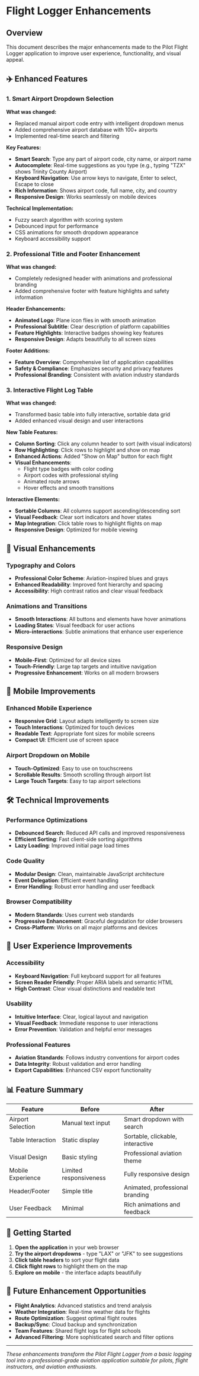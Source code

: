 # Flight Logger Enhancements

## Overview
This document describes the major enhancements made to the Pilot Flight Logger application to improve user experience, functionality, and visual appeal.

## ✈️ Enhanced Features

### 1. Smart Airport Dropdown Selection
**What was changed:**
- Replaced manual airport code entry with intelligent dropdown menus
- Added comprehensive airport database with 100+ airports
- Implemented real-time search and filtering

**Key Features:**
- **Smart Search**: Type any part of airport code, city name, or airport name
- **Autocomplete**: Real-time suggestions as you type (e.g., typing "TZX" shows Trinity County Airport)
- **Keyboard Navigation**: Use arrow keys to navigate, Enter to select, Escape to close
- **Rich Information**: Shows airport code, full name, city, and country
- **Responsive Design**: Works seamlessly on mobile devices

**Technical Implementation:**
- Fuzzy search algorithm with scoring system
- Debounced input for performance
- CSS animations for smooth dropdown appearance
- Keyboard accessibility support

### 2. Professional Title and Footer Enhancement
**What was changed:**
- Completely redesigned header with animations and professional branding
- Added comprehensive footer with feature highlights and safety information

**Header Enhancements:**
- **Animated Logo**: Plane icon flies in with smooth animation
- **Professional Subtitle**: Clear description of platform capabilities
- **Feature Highlights**: Interactive badges showing key features
- **Responsive Design**: Adapts beautifully to all screen sizes

**Footer Additions:**
- **Feature Overview**: Comprehensive list of application capabilities
- **Safety & Compliance**: Emphasizes security and privacy features
- **Professional Branding**: Consistent with aviation industry standards

### 3. Interactive Flight Log Table
**What was changed:**
- Transformed basic table into fully interactive, sortable data grid
- Added enhanced visual design and user interactions

**New Table Features:**
- **Column Sorting**: Click any column header to sort (with visual indicators)
- **Row Highlighting**: Click rows to highlight and show on map
- **Enhanced Actions**: Added "Show on Map" button for each flight
- **Visual Enhancements**: 
  - Flight type badges with color coding
  - Airport codes with professional styling
  - Animated route arrows
  - Hover effects and smooth transitions

**Interactive Elements:**
- **Sortable Columns**: All columns support ascending/descending sort
- **Visual Feedback**: Clear sort indicators and hover states
- **Map Integration**: Click table rows to highlight flights on map
- **Responsive Design**: Optimized for mobile viewing

## 🎨 Visual Enhancements

### Typography and Colors
- **Professional Color Scheme**: Aviation-inspired blues and grays
- **Enhanced Readability**: Improved font hierarchy and spacing
- **Accessibility**: High contrast ratios and clear visual feedback

### Animations and Transitions
- **Smooth Interactions**: All buttons and elements have hover animations
- **Loading States**: Visual feedback for user actions
- **Micro-interactions**: Subtle animations that enhance user experience

### Responsive Design
- **Mobile-First**: Optimized for all device sizes
- **Touch-Friendly**: Large tap targets and intuitive navigation
- **Progressive Enhancement**: Works on all modern browsers

## 📱 Mobile Improvements

### Enhanced Mobile Experience
- **Responsive Grid**: Layout adapts intelligently to screen size
- **Touch Interactions**: Optimized for touch devices
- **Readable Text**: Appropriate font sizes for mobile screens
- **Compact UI**: Efficient use of screen space

### Airport Dropdown on Mobile
- **Touch-Optimized**: Easy to use on touchscreens
- **Scrollable Results**: Smooth scrolling through airport list
- **Large Touch Targets**: Easy to tap airport selections

## 🛠️ Technical Improvements

### Performance Optimizations
- **Debounced Search**: Reduced API calls and improved responsiveness
- **Efficient Sorting**: Fast client-side sorting algorithms
- **Lazy Loading**: Improved initial page load times

### Code Quality
- **Modular Design**: Clean, maintainable JavaScript architecture
- **Event Delegation**: Efficient event handling
- **Error Handling**: Robust error handling and user feedback

### Browser Compatibility
- **Modern Standards**: Uses current web standards
- **Progressive Enhancement**: Graceful degradation for older browsers
- **Cross-Platform**: Works on all major platforms and devices

## 🎯 User Experience Improvements

### Accessibility
- **Keyboard Navigation**: Full keyboard support for all features
- **Screen Reader Friendly**: Proper ARIA labels and semantic HTML
- **High Contrast**: Clear visual distinctions and readable text

### Usability
- **Intuitive Interface**: Clear, logical layout and navigation
- **Visual Feedback**: Immediate response to user interactions
- **Error Prevention**: Validation and helpful error messages

### Professional Features
- **Aviation Standards**: Follows industry conventions for airport codes
- **Data Integrity**: Robust validation and error handling
- **Export Capabilities**: Enhanced CSV export functionality

## 📊 Feature Summary

| Feature | Before | After |
|---------|--------|-------|
| Airport Selection | Manual text input | Smart dropdown with search |
| Table Interaction | Static display | Sortable, clickable, interactive |
| Visual Design | Basic styling | Professional aviation theme |
| Mobile Experience | Limited responsiveness | Fully responsive design |
| Header/Footer | Simple title | Animated, professional branding |
| User Feedback | Minimal | Rich animations and feedback |

## 🚀 Getting Started

1. **Open the application** in your web browser
2. **Try the airport dropdowns** - type "LAX" or "JFK" to see suggestions
3. **Click table headers** to sort your flight data
4. **Click flight rows** to highlight them on the map
5. **Explore on mobile** - the interface adapts beautifully

## 🔮 Future Enhancement Opportunities

- **Flight Analytics**: Advanced statistics and trend analysis
- **Weather Integration**: Real-time weather data for flights
- **Route Optimization**: Suggest optimal flight routes
- **Backup/Sync**: Cloud backup and synchronization
- **Team Features**: Shared flight logs for flight schools
- **Advanced Filtering**: More sophisticated search and filter options

---

*These enhancements transform the Pilot Flight Logger from a basic logging tool into a professional-grade aviation application suitable for pilots, flight instructors, and aviation enthusiasts.*
